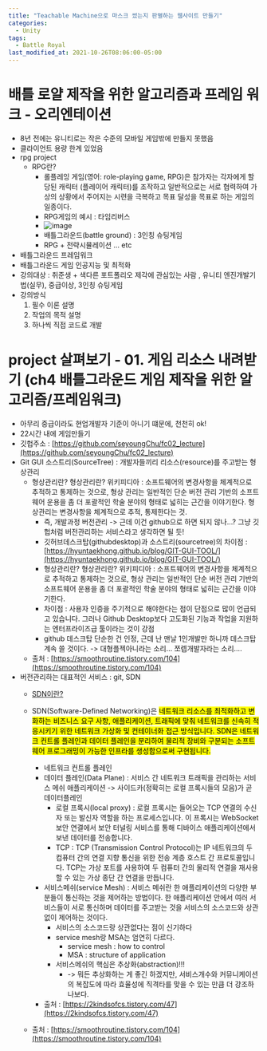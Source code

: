 ```yaml
---
title: "Teachable Machine으로 마스크 썼는지 판별하는 웹사이트 만들기"
categories:
  - Unity
tags:
  - Battle Royal
last_modified_at: 2021-10-26T08:06:00-05:00
---
```

#  배틀 로얄 제작을 위한 알고리즘과 프레임 워크 - 오리엔테이션
- 8년 전에는 유니티로는 작은 수준의 모바일 게임밖에 만들지 못했음
- 클라이언트 용량 한계 있었음 
- rpg project 
  - RPG란?
    - 롤플레잉 게임(영어: role-playing game, RPG)은 참가자는 각자에게 할당된 캐릭터 (플레이어 캐릭터)를 조작하고 일반적으로는 서로 협력하여 가상의 상황에서 주어지는 시련을 극복하고 목표 달성을 목표로 하는 게임의 일종이다.
    - RPG게임의 예시 : 타임리버스
    - ![image](https://user-images.githubusercontent.com/69496570/138952308-bb95ae4d-7073-4707-9db2-cd33919be86d.png)
    - 배틀그라운드(battle ground) : 3인칭 슈팅게임 
    - RPG + 전략시뮬레이션 ... etc
- 배틀그라운드 프레임워크
- 배틀그라운드 게임 인공지능 및 최적화
- 강의대상 : 취준생 + 색다른 포트폴리오 제각에 관심있는 사람 , 유니티 엔진개발기법(실무), 중급이상, 3인칭 슈팅게임
- 강의방식
  1. 필수 이론 설명
  2. 작업의 목적 설명
  3. 하나씩 직접 코드로 개발

# project 살펴보기 - 01. 게임 리소스 내려받기 (ch4 배틀그라운드 게임 제작을 위한 알고리즘/프레임워크)
- 아무리 중급이라도 현업개발자 기준이 아니기 떄문에, 천천히 ok!
- 22시간 내에 게임만들기
- 깃헙주소 : [https://github.com/seyoungChu/fc02_lecture](https://github.com/seyoungChu/fc02_lecture)
- Git GUI 소스트리(SourceTree) : 개발자들끼리 리소스(resource)를 주고받는 형상관리
  - 형상관리란? 형상관리란? 위키피디아 : 소프트웨어의 변경사항을 체계적으로 추적하고 통제하는 것으로, 형상 관리는 일반적인 단순 버전 관리 기반의 소프트웨어 운용을 좀 더 포괄적인 학술 분야의 형태로 넓히는 근간을 이야기한다. 형상관리는 변경사항을 체계적으로 추적, 통제한다는 것.
    - 즉, 개발과정 버전관리 -> 근데 이건 github으로 하면 되지 않나...? 그냥 깃헙처럼 버전관리하는 서비스라고 생각하면 될 듯!
    - 깃허브데스크탑(githubdesktop)과 소스트리(sourcetree)의 차이점 : [https://hyuntaekhong.github.io/blog/GIT-GUI-TOOL/](https://hyuntaekhong.github.io/blog/GIT-GUI-TOOL/)
     - 형상관리란? 형상관리란? 위키피디아 : 소프트웨어의 변경사항을 체계적으로 추적하고 통제하는 것으로, 형상 관리는 일반적인 단순 버전 관리 기반의 소프트웨어 운용을 좀 더 포괄적인 학술 분야의 형태로 넓히는 근간을 이야기한다. 
     - 차이점 : 사용자 인증을 주기적으로 해야한다는 점이 단점으로 많이 언급되고 있습니다. 그러나 Github Desktop보다 고도화된 기능과 작업을 지원하는 엔터프라이즈급 툴이라는 것이 강점
      - github 데스크탑 단순한 건 인정, 근데 난 맨날 1인개발만 하니까 데스크탑 계속 쓸 것이다. -> 대형플젝아니라는 소리... 쪼렙개발자라는 소리....
  - 출처 : [https://smoothroutine.tistory.com/104](https://smoothroutine.tistory.com/104)
- 버전관리하는 대표적인 서비스 : git, SDN
  - [SDN이란?](https://www.juniper.net/kr/ko/research-topics/what-is-sdn.html)
  - SDN(Software-Defined Networking)은 <mark>네트워크 리소스를 최적화하고 변화하는 비즈니스 요구 사항, 애플리케이션, 트래픽에 맞춰 네트워크를 신속히 적응시키기 위한 네트워크 가상화 및 컨테이너화 접근 방식<mark>입니다. SDN은 네트워크 컨트롤 플레인과 데이터 플레인을 분리하여 물리적 장비와 구분되는 소프트웨어 프로그래밍이 가능한 인프라를 생성함으로써 구현됩니다.
    - 네트워크 컨트롤 플레인
    - 데이터 플레인(Data Plane) : 서비스 간 네트워크 트래픽을 관리하는 서비스 메쉬 애플리케이션 -> 사이드카(정확히는 로컬 프록시들의 모음)가 곧 데이터플레인
      - 로컬 프록시(local proxy) : 로컬 프록시는 들어오는 TCP 연결의 수신자 또는 발신자 역할을 하는 프로세스입니다. 이 프록시는 WebSocket 보안 연결에서 보안 터널링 서비스를 통해 디바이스 애플리케이션에서 보낸 데이터를 전송합니다.
      - TCP : TCP (Transmission Control Protocol)는 IP 네트워크의 두 컴퓨터 간의 연결 지향 통신을 위한 전송 계층 호스트 간 프로토콜입니다. TCP는 가상 포트를 사용하여 두 컴퓨터 간의 물리적 연결을 재사용 할 수 있는 가상 종단 간 연결을 만듭니다.
    - 서비스메쉬(service Mesh) : 서비스 메쉬란 한 애플리케이션의 다양한 부분들이 통신하는 것을 제어하는 방법이다. 한 애플리케이션 안에서 여러 서비스들이 서로 통신하며 데이터를 주고받는 것을 서비스의 소스코드와 상관없이 제어하는 것이다. 
      - 서비스의 소스코드랑 상관없다는 점이 신기하다
      - service mesh랑 MSA는 엄연히 다르다. 
        - service mesh : how to control
        - MSA : structure of application
      - 서비스메쉬의 핵심은 추상화(abstraction)!!! 
        - -> 뭐든 추상화하는 게 좋긴 하겠지만, 서비스개수와 커뮤니케이션의 복잡도에 따라 효율성에 직격타를 맞을 수 있는 만큼 더 강조하나보다.
    - 출처 : [https://2kindsofcs.tistory.com/47](https://2kindsofcs.tistory.com/47)

  
  - 출처 : [https://smoothroutine.tistory.com/104](https://smoothroutine.tistory.com/104)
